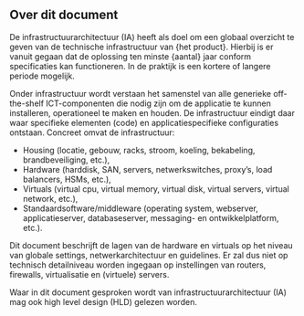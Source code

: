 ## Over dit document

De infrastructuurarchitectuur (IA) heeft als doel om een globaal overzicht te geven van de technische infrastructuur van {het product}. Hierbij is er vanuit gegaan dat de oplossing ten minste {aantal} jaar conform specificaties kan functioneren. In de praktijk is een kortere of langere periode mogelijk.

Onder infrastructuur wordt verstaan het samenstel van alle generieke off-the-shelf ICT-componenten die nodig zijn om de applicatie te kunnen installeren, operationeel te maken en houden. De infrastructuur eindigt daar waar specifieke elementen (code) en applicatiespecifieke configuraties ontstaan. Concreet omvat de infrastructuur:

* Housing (locatie, gebouw, racks, stroom, koeling, bekabeling, brandbeveiliging, etc.),
* Hardware (harddisk, SAN, servers, netwerkswitches, proxy’s, load balancers, HSMs, etc.),
* Virtuals (virtual cpu, virtual memory, virtual disk, virtual servers, virtual network, etc.),
* Standaardsoftware/middleware (operating system, webserver, applicatieserver, databaseserver, messaging- en ontwikkelplatform, etc.).

Dit document beschrijft de lagen van de hardware en virtuals op het niveau van globale settings, netwerkarchitectuur en guidelines. Er zal dus niet op technisch detailniveau worden ingegaan op instellingen van routers, firewalls, virtualisatie en (virtuele) servers.

Waar in dit document gesproken wordt van infrastructuurarchitectuur (IA) mag ook high level design (HLD) gelezen worden.

